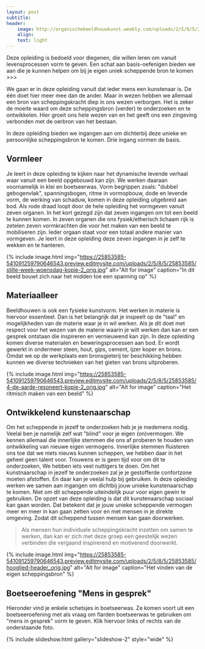 ```yaml
---
layout: post
subtitle:
header:
    image: http://organischebeeldhouwkunst.weebly.com/uploads/2/5/8/5/25853585/maria_orig.jpg
    align:
    text: light
---
```

Deze opleiding is bedoeld voor diegenen, die willen leren om vanuit levensprocessen vorm te geven. Een schat aan basis-oefenigen bieden we aan die je kunnen helpen om bij je eigen uniek scheppende bron te komen >>>

We gaan er in deze opleiding vanuit dat ieder mens een kunstenaar is. De één doet hier meer mee dan de ander. Maar in wezen hebben we allemaal een bron van scheppingskracht diep in ons wezen verborgen. Het is zeker de moeite waard om deze scheppingsbron (verder) te onderzoeken en te ontwikkelen. Hier groeit ons hele wezen van en het geeft ons een zingeving verbonden met de oerbron van het bestaan.  

In deze opleiding bieden we ingangen aan om dichterbij deze unieke en persoonlijke scheppingsbron te komen.
Drie ingang vormen de basis.

## Vormleer
Je leert in deze opleiding te kijken naar het dynamische levende verhaal waar vanuit een beeld opgebouwd kan zijn.
We werken daaraan voornamelijk in klei en boetseerwas.
Vorm begrippen zoals: "dubbel gebogenvlak", spanningsbogen, ritme in vormopbouw, dode en levende vorm, de werking van schaduw, komen in deze opleiding uitgebreid aan bod.
Als rode draad loopt door de hele opleiding het vormgeven vanuit zeven organen. In het kort gezegd zijn dat zeven ingangen om tot een beeld te kunnen komen. In zeven organen die ons fysiek/etherisch lichaam rijk is zetelen zeven vormkrachten die voor het maken van een beeld te mobiliseren zijn. Ieder orgaan staat voor een totaal andere manier van vormgeven. Je leert in deze opleiding deze zeven ingangen in je zelf te wekken en te hanteren.   

{% include image.html img="https://25853585-541091259790646543.preview.editmysite.com/uploads/2/5/8/5/25853585/stille-week-woensdag-kopie-2_orig.jpg" alt="Alt for image" caption="In dit beeld bouwt zich naar het midden toe een spanning op" %}


## Materiaalleer
Beeldhouwen is ook een fysieke kunstvorm. Het werken in materie is hiervoor essentieel. Dan is het belangrijk dat je inspeelt op de "taal" en mogelijkheden van de materie waar je in wil werken. Als je dit doet met respect voor het wezen van de materie waarin je wilt werken dan kan er een gesprek ontstaan die inspireren en vernieuwend kan zijn. In deze opleiding komen diverse materialen en beweringsprocessen aan bod.
Er wordt gewerkt in ondermeer steen, hout, gips, cement, ijzer koper en brons. Omdat we op de werkplaats een bronsgieterij ter beschikking hebben kunnen we diverse technieken van het gieten van brons uitproberen.

{% include image.html img="https://25853585-541091259790646543.preview.editmysite.com/uploads/2/5/8/5/25853585/4-de-aarde-resoneert-kopie-2_orig.jpg" alt="Alt for image" caption="Het ritmisch maken van een beeld" %}

## Ontwikkelend kunstenaarschap
Om het scheppende in jezelf te onderzoeken heb je je medemens nodig. Veelal ben je namelijk zelf wat "blind" voor je eigen (on)vermogen. We kennen allemaal die innerlijke stemmen die ons af proberen te houden van ontwikkeling van nieuwe eigen vermogens. Innerlijke stemmen fluisteren ons toe dat we niets nieuws kunnen scheppen, we hebben daar in het geheel geen talent voor. Trouwens er is geen tijd voor om dit te onderzoeken, We hebben iets veel nuttigers te doen.
Om het kunstnaarschap in jezelf te onderzoeken zal je je gestofferde confortzone moeten afstoffen. En daar kan je veelal hulp bij gebruiken.
In deze opleiding werken we samen aan ingangen om dichtbij jouw unieke kunstenaarschap te komen. Niet om dit scheppende uiteindelijk puur voor eigen gewin te gebruiken. De opzet van deze opleiding is dat dit kunstenaarschap sociaal kan gaan worden.
Dat betekent dat je jouw unieke scheppende vermogen meer en meer in kan gaan zetten voor en met mensen in je direkte omgeving. Zodat dit scheppend tussen mensen kan gaan doorwerken.  

> Als mensen hun individuele scheppingskracht inzetten om samen te werken, dan kan er zich met deze groep een geestelijk wezen verbinden die vergaand inspirerend en motiverend doorwerkt.



{% include image.html img="https://25853585-541091259790646543.preview.editmysite.com/uploads/2/5/8/5/25853585/hooglied-header_orig.jpg" alt="Alt for image" caption="Het vinden van de eigen scheppingsbron" %}





## Boetseeroefening "Mens in gesprek"  

Hieronder vind je enkele schetsjes in boetseerwas. Ze komen voort uit een boetseeroefening met als vraag om flarden boetseerwas te gebruiken om "mens in gesprek" vorm te geven.
Klik hiervoor links of rechts van de onderstaande foto.

{% include slideshow.html gallery="slideshow-2" style="wide" %}
